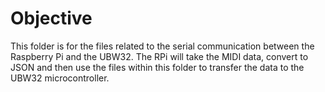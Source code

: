 # Objective
This folder is for the files related to the serial communication between 
the Raspberry Pi and the UBW32. The RPi will take the MIDI data, convert to 
JSON and then use the files within this folder to transfer the data to the 
UBW32 microcontroller.
